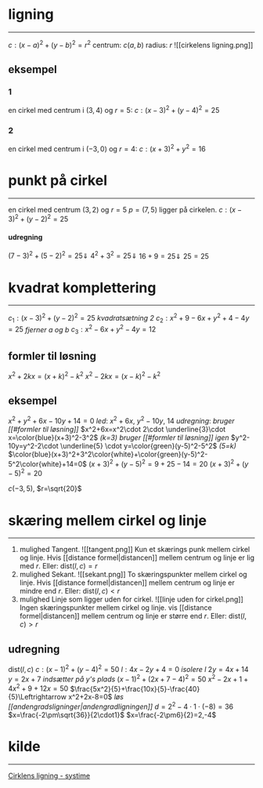 # ligning
---
$c:(x-a)^2+(y-b)^2=r^2$
centrum: $c(a,b)$
radius: $r$
![[cirkelens ligning.png]]
## eksempel
### 1
en cirkel med centrum i $(3,4)$ og $r=5$:
$c:(x-3)^2+(y-4)^2=25$
### 2
en cirkel med centrum i $(-3,0)$ og $r=4$:
$c:(x+3)^2+y^2=16$
# punkt på cirkel
---
en cirkel med centrum $(3,2)$ og $r=5$
$p=(7,5)$ ligger på cirkelen.
$c:(x-3)^2+(y-2)^2=25$
#### udregning
$(7-3)^2+(5-2)^2=25\Downarrow$
$4^2+3^2=25\Downarrow$
$16+9=25\Downarrow$
$25=25$
# kvadrat komplettering
---
$c_1:(x-3)^2+(y-2)^2=25$
*kvadratsætning 2*
$c_2:x^2+9-6x+y^2+4-4y=25$
*fjerner $a$ og $b$*
$c_3:x^2-6x+y^2-4y=12$

## formler til løsning
$x^2+2kx=(x+k)^2-k^2$
$x^2-2kx=(x-k)^2-k^2$
## eksempel
$x^2+y^2+6x-10y+14=0$
*led*:
$x^2+6x$, $y^2-10y$, $14$
*udregning*:
*bruger [[#formler til løsning]]*
$x^2+6x=x^2\cdot 2\cdot \underline{3}\cdot x=\color{blue}(x+3)^2-3^2$  *(k=3)*
*bruger [[#formler til løsning]] igen*
$y^2-10y=y^2-2\cdot \underline{5} \cdot y=\color{green}(y-5)^2-5^2$ *(5=k)*
$\color{blue}(x+3)^2+3^2\color{white}+\color{green}(y-5)^2-5^2\color{white}+14=0$
$(x+3)^2+(y-5)^2=9+25-14=20$
$(x+3)^2+(y-5)^2=20$

$c(-3,5)$, $r=\sqrt{20}$
# skæring mellem cirkel og linje
---
1. mulighed
Tangent.
![[tangent.png]]
Kun et skærings punk mellem cirkel og linje.
Hvis [[distance formel|distancen]] mellem centrum og linje er lig med $r$. Eller:
$\text{dist}(l,c)=r$
2. mulighed
Sekant.
![[sekant.png]]
To skæringspunkter mellem cirkel og linje.
Hvis [[distance formel|distancen]] mellem centrum og linje er mindre end $r$. Eller:
$\text{dist}(l,c)<r$
3. mulighed
Linje som ligger uden for cirkel.
![[linje uden for cirkel.png]]
Ingen skæringspunkter mellem cirkel og linje.
vis [[distance formel|distancen]] mellem centrum og linje er større end $r$. Eller:
$\text{dist}(l,c)>r$

## udregning
$\text{dist}(l,c)$
$c:(x-1)^2+(y-4)^2=50$
$l:4x-2y+4=0$
*isolere l*
$2y=4x+14$
$y=2x+7$
*indsætter på y's plads*
$(x-1)^2+(2x+7-4)^2=50$
$x^2-2x+1+4x^2+9+12x=50$
$\frac{5x^2}{5}+\frac{10x}{5}-\frac{40}{5}\Leftrightarrow x^2+2x-8=0$
*løs [[andengradsligninger|andengradligningen]]*
$d=2^2-4\cdot 1\cdot (-8)=36$
$x=\frac{-2\pm\sqrt{36}}{2\cdot1}$
$x=\frac{-2\pm6}{2}=2,-4$

# kilde
---
[Cirklens ligning - systime](https://matstxa2.systime.dk/index.php?id=605&L=0)